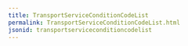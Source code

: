 ```yaml
---
title: TransportServiceConditionCodeList
permalink: TransportServiceConditionCodeList.html
jsonid: transportserviceconditioncodelist
---
```

